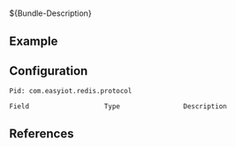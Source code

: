 # 

${Bundle-Description}

## Example

## Configuration

	Pid: com.easyiot.redis.protocol
	
	Field					Type				Description
		
	
## References

